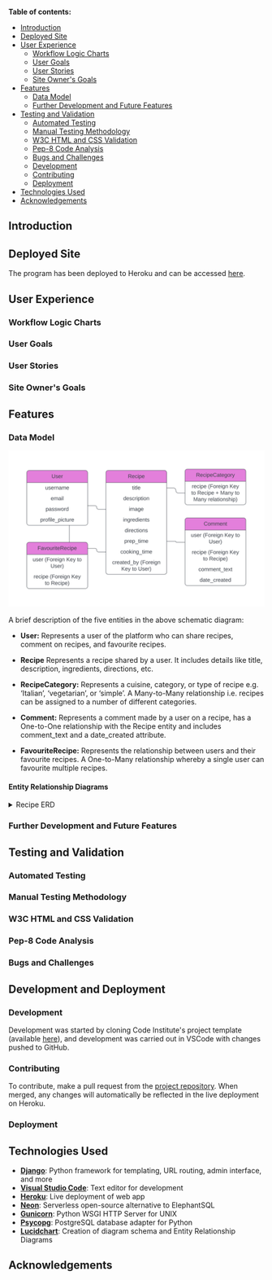 
**Table of contents:**

- [Introduction](#introduction)
- [Deployed Site](#deployed-site)
- [User Experience](#user-experience)
  - [Workflow Logic Charts](#workflow-logic-charts)
  - [User Goals](#user-goals)
  - [User Stories](#user-stories)
  - [Site Owner's Goals](#site-owners-goals)
- [Features](#features)
  - [Data Model](#data-model)
  - [Further Development and Future Features](#further-development-and-future-features)
- [Testing and Validation](#testing-and-validation)
  - [Automated Testing](#automated-testing)
  - [Manual Testing Methodology](#manual-testing-methodology)
  - [W3C HTML and CSS Validation](#w3c-html-and-css-validation)
  - [Pep-8 Code Analysis](#pep-8-code-analysis)
  - [Bugs and Challenges](#bugs-and-challenges)
  - [Development](#development)
  - [Contributing](#contributing)
  - [Deployment](#deployment)
- [Technologies Used](#technologies-used)
- [Acknowledgements](#acknowledgements)

<a id=introduction></a>

## Introduction



<a id=deployed-site></a>

## Deployed Site

The program has been deployed to Heroku and can be accessed [here](https://pp4assignment-81282f23e92d.herokuapp.com/).

<a id=user-experience></a>

## User Experience



<a id="workflow-logic-charts"></a>

### Workflow Logic Charts



<a id=user-goals></a>

### User Goals



<a id=user-stories></a>

### User Stories



<a id=site-owners-goals></a>

### Site Owner's Goals



<a id=features></a>

## Features



<a id=data-model></a>

### Data Model

![Application database schematic](documentation/database_schema.png)

A brief description of the five entities in the above schematic diagram:

* **User:** Represents a user of the platform who can share recipes, comment on recipes, and favourite recipes.

* **Recipe** Represents a recipe shared by a user. It includes details like title, description, ingredients, directions, etc.

* **RecipeCategory:** Represents a cuisine, category, or type of recipe e.g. ‘Italian’, ‘vegetarian’, or ‘simple’. A Many-to-Many relationship i.e. recipes can be assigned to a number of different categories.

* **Comment:** Represents a comment made by a user on a recipe, has a One-to-One relationship with the Recipe entity and includes comment_text and a date_created attribute.

* **FavouriteRecipe:** Represents the relationship between users and their favourite recipes. A One-to-Many relationship whereby a single user can favourite multiple recipes.

#### Entity Relationship Diagrams

<details>
<summary>Recipe ERD</summary>
<br>
<img src="documentation/recipes_erd.png">
</details>

<a id=further-development-and-future-features></a>

### Further Development and Future Features



<a id=testing-and-validation></a>

## Testing and Validation



<a id=automated-testing></a>

### Automated Testing



<a id=manual-testing-methodology></a>

### Manual Testing Methodology



<a id=w3c-html-and-css-validation></a>

### W3C HTML and CSS Validation



<a id=pep8-code-analysis></a>

### Pep-8 Code Analysis



<a id=bugs-and-challenges></a>

### Bugs and Challenges



<a id=development-and-deployment></a>

## Development and Deployment



<a id=development></a>

### Development

Development was started by cloning Code Institute's project template (available [here](https://github.com/Code-Institute-Org/p3-template)), and development was carried out in VSCode with changes pushed to GitHub.

<a id=contributing></a>

### Contributing

To contribute, make a pull request from the [project repository](https://github.com/klchambers/pp4). When merged, any changes will automatically be reflected in the live deployment on Heroku.

<a id=deployment></a>

### Deployment



<a id=technologies-used></a>

## Technologies Used

* [**Django**](https://www.djangoproject.com): Python framework for templating, URL routing, admin interface, and more
* [**Visual Studio Code**](https://code.visualstudio.com/): Text editor for development
* [**Heroku**](https://www.heroku.com): Live deployment of web app
* [**Neon**](https://www.neon.tech): Serverless open-source alternative to ElephantSQL
* [**Gunicorn**](https://www.gunicorn.org): Python WSGI HTTP Server for UNIX
* [**Psycopg**](https://pypi.org/project/psycopg2/): PostgreSQL database adapter for Python
* [**Lucidchart**](https://www.lucidchart.com/pages/): Creation of diagram schema and Entity Relationship Diagrams

<a id=acknowledgements></a>

## Acknowledgements


